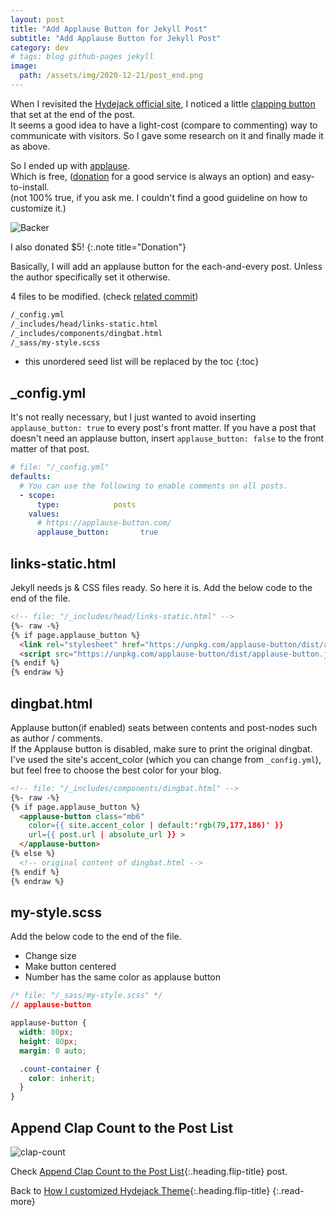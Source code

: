 ```yaml
---
layout: post
title: "Add Applause Button for Jekyll Post"
subtitle: "Add Applause Button for Jekyll Post"
category: dev
# tags: blog github-pages jekyll
image:
  path: /assets/img/2020-12-21/post_end.png
---
```


When I revisited the [Hydejack official site], I noticed a little [clapping button] that set at the end of the post.<br>
It seems a good idea to have a light-cost (compare to commenting) way to communicate with visitors. So I gave some
research on it and finally made it as above.

<!--more-->

So I ended up with [applause].<br>
Which is free, ([donation] for a good service is always an option) and easy-to-install.<br>
(not 100% true, if you ask me. I couldn't find a good guideline on how to customize it.)

![Backer](/assets/img/2020-12-22/backer.png)

I also donated $5!
{:.note title="Donation"}

Basically, I will add an applause button for the each-and-every post. Unless the author specifically set it otherwise.

4 files to be modified. (check [related commit])

```default
/_config.yml
/_includes/head/links-static.html
/_includes/components/dingbat.html
/_sass/my-style.scss
```

[Hydejack official site]: https://hydejack.com/showcase/lazyren/
[clapping button]: https://help.medium.com/hc/en-us/articles/115011350967-Claps
[applause]: https://applause-button.com/
[donation]: https://opencollective.com/applause-button
[related commit]: https://github.com/LazyRen/LazyRen.github.io/commit/346f496d80243fcfbd0f24b47daa10078efe954f

* this unordered seed list will be replaced by the toc
{:toc}

## _config.yml

It's not really necessary, but I just wanted to avoid inserting `applause_button: true` to every post's front matter. If
you have a post that doesn't need an applause button, insert `applause_button: false` to the front matter of that post.

```yaml
# file: "/_config.yml"
defaults:
  # You can use the following to enable comments on all posts.
  - scope:
      type:            posts
    values:
      # https://applause-button.com/
      applause_button:       true
```

## links-static.html

Jekyll needs js & CSS files ready. So here it is. Add the below code to the end of the file.

```html
<!-- file: "/_includes/head/links-static.html" -->
{%- raw -%}
{% if page.applause_button %}
  <link rel="stylesheet" href="https://unpkg.com/applause-button/dist/applause-button.css">
  <script src="https://unpkg.com/applause-button/dist/applause-button.js"></script>
{% endif %}
{% endraw %}
```

## dingbat.html

Applause button(if enabled) seats between contents and post-nodes such as author / comments.<br>
If the Applause button is disabled, make sure to print the original dingbat. I've used the site's accent_color (which
you can change from `_config.yml`), but feel free to choose the best color for your blog.

```html
<!-- file: "/_includes/components/dingbat.html" -->
{%- raw -%}
{% if page.applause_button %}
  <applause-button class="mb6"
    color={{ site.accent_color | default:'rgb(79,177,186)' }}
    url={{ post.url | absolute_url }} >
  </applause-button>
{% else %}
  <!-- original content of dingbat.html -->
{% endif %}
{% endraw %}
```

## my-style.scss

Add the below code to the end of the file.

* Change size
* Make button centered
* Number has the same color as applause button

```css
/* file: "/_sass/my-style.scss" */
// applause-button

applause-button {
  width: 80px;
  height: 80px;
  margin: 0 auto;

  .count-container {
    color: inherit;
  }
}
```

## Append Clap Count to the Post List

![clap-count](/assets/img/2022-02-06/list.png)

Check [Append Clap Count to the Post List](append-clap-count-to-the-post-list){:.heading.flip-title} post.

Back to [How I customized Hydejack Theme](how-i-customized-hydejack-theme){:.heading.flip-title}
{:.read-more}
